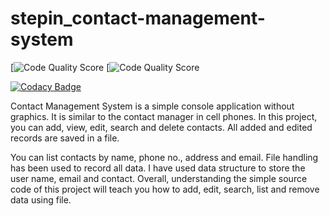 # stepin_contact-management-system

[![Code Quality Score](https://www.code-inspector.com/project/27803/score/svg)
[![Code Quality Score](https://www.code-inspector.com/project/27803/status/svg)

[![Codacy Badge](https://app.codacy.com/project/badge/Grade/600e98177b7f437fa3f196b68cb00166)](https://www.codacy.com/gh/nellurisairam/stepin_contact-management-system/dashboard?utm_source=github.com&amp;utm_medium=referral&amp;utm_content=nellurisairam/stepin_contact-management-system&amp;utm_campaign=Badge_Grade)

Contact Management System is a simple console application without graphics. It is similar to the contact manager in cell phones. In this  project, you can add, view, edit, search and delete contacts. All added and edited records are saved in a file.

You can list contacts by name, phone no., address and email. File handling has been used to record all data. I have used data structure to store the user name, email and contact. Overall, understanding the simple source code of this project will teach you how to add, edit, search, list and remove data using file.
